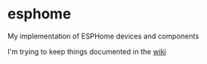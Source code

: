 # esphome
My implementation of ESPHome devices and components

I'm trying to keep things documented in the [wiki](wiki)
